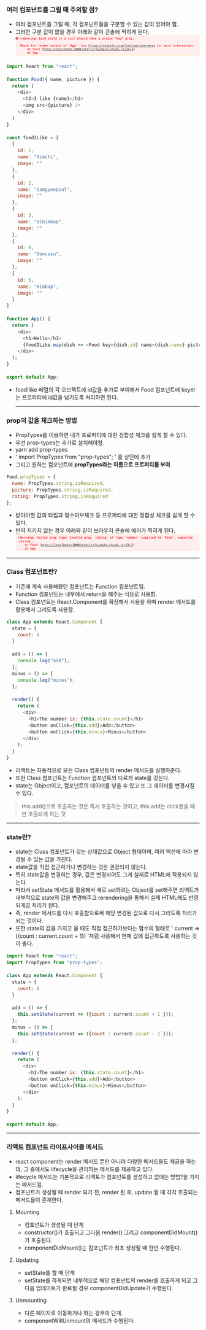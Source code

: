 ### 여러 컴포넌트를 그릴 때 주의할 점?
- 여러 컴포넌트를 그릴 때, 각 컴포넌트들을 구분할 수 있는 값이 있어야 함.
- 그러한 구분 값이 없을 경우 아래와 같이 콘솔에 찍히게 된다.
![screen1](./img/screen1.png)

```javascript
import React from "react";

function Food({ name, picture }) {
  return (
    <div>
      <h2>I like {name}</h2>
      <img src={picture} />
    </div>
  )
}

const foodILike = [
  {
    id: 1,
    name: "Kimchi",
    image: ""
  },
  {
    id: 2,
    name: "Samgyeopsal",
    image: ""
  },
  {
    id: 3,
    name: "Bibimbap",
    image: ""
  },
  {
    id: 4,
    name: "Doncasu",
    image: ""
  },
  {
    id: 5,
    name: "Kimbap",
    image: ""
  }
]

function App() {
  return (
    <div>
      <h1>Hello</h1>
      {foodILike.map(dish => <Food key={dish.id} name={dish.name} picture={dish.image}/>)}
    </div>
  );
}

export default App;
```

- foodIlike 배열의 각 오브젝트에 id값을 추가로 부여해서 
  Food 컴포넌트에 key라는 프로퍼티에 id값을 넘기도록 처리하면 된다.

  <hr>

### prop의 값을 체크하는 방법
- PropTypes를 이용하면 내가 프로퍼티에 대한 정합성 체크를 쉽게 할 수 있다.
- 우선 prop-types는 추가로 설치해야함.
- yarn add prop-types
- ' import PropTypes from "prop-types"; ' 를 상단에 추가
- 그리고 원하는 컴포넌트에 **propTypes라는 이름으로 프로퍼티를 부여**

```javascript
Food.propTypes = {
  name: PropTypes.string.isRequired,
  picture: PropTypes.string.isRequired,
  rating: PropTypes.string.isRequired
};
```

- 받아야할 값의 타입과 필수여부체크 등 프로퍼티에 대한 정합성 체크를 쉽게 할 수 있다.
- 만약 지키지 않는 경우 아래와 같이 브라우저 콘솔에 에러가 찍히게 된다.
![screen2](img/screen2.png)

<hr>

### Class 컴포넌트란?
- 기존에 계속 사용해왔던 컴포넌트는 Function 컴포넌트임. 
- Function 컴포넌트는 내부에서 return을 해주는 식으로 사용함.
- Class 컴포넌트는 React.Component를 확장해서 사용을 하며 render 메서드를 활용해서 그리도록 사용함.
```javascript
class App extends React.Component {
  state = {
    count: 0
  }

  add = () => {
    console.log("add");
  };
  minus = () => {
    console.log("minus");
  };
  
  render() {
    return (
      <div>
        <h1>The number is: {this.state.count}</h1>
        <button onClick={this.add}>Add</button>
        <button onClick={this.minus}>Minus</button>
      </div>
    );
  }
}
```
- 리액트는 자동적으로 모든 Class 컴포넌트의 render 메서드를 실행하준다.
- 또한 Class 컴포넌트는 Function 컴포넌트와 다르게 state를 갖는다.
- state는 Object이고, 컴포넌트의 데이터를 넣을 수 있고 또 그 데이터를 변경시킬 수 있다.

> this.add()으로 호출하는 것은 즉시 호출하는 것이고, this.add는 click했을 때만 호출되게 하는 것

<hr>

### state란?
- state는 Class 컴포넌트가 갖는 상태값으로 Object 형태이며, 여러 액션에 따라 변경될 수 있는 값을 가진다.
- state값을 직접 접근하거나 변경하는 것은 권장되지 않는다.
- 특히 state값을 변경하는 경우, 값은 변경되어도 그게 실제로 HTML에 적용되지 않는다.
- 따라서 setState 메서드를 활용해서 새로 set하려는 Object를 set해주면 리액트가 내부적으로 state의 값을 변경해주고 rerendering을 통해서 실제 HTML에도 반영되게끔 처리가 된다.
- 즉, render 메서드를 다시 호출함으로써 해당 변경된 값으로 다시 그리도록 처리가 되는 것이다.
- 또한 state의 값을 가지고 올 때도 직접 접근하기보다는 함수의 형태로 ' current => ({count : current.count + 1}) '처럼 사용해서 현재 값에 접근하도록 사용하는 것이 좋다.
```javascript
import React from "react";
import PropTypes from "prop-types";

class App extends React.Component {
  state = {
    count: 0
  }

  add = () => {
    this.setState(current => ({count : current.count + 1 }));
  };
  minus = () => {
    this.setState(current => ({count : current.count - 1 }));
  };
  
  render() {
    return (
      <div>
        <h1>The number is: {this.state.count}</h1>
        <button onClick={this.add}>Add</button>
        <button onClick={this.minus}>Minus</button>
      </div>
    );
  }
}

export default App;
```

<hr>

### 리액트 컴포넌트 라이프사이클 메서드
- react component는 render 메서드 뿐만 아니라 다양한 메서드들도 제공을 하는데, 그 중에서도 lifecycle을 관리하는 메서드를 제공하고 있다.
- lifecycle 메서드는 기본적으로 리액트가 컴포넌트를 생성하고 없애는 방법?을 가지는 메서드임.
- 컴포넌트가 생성될 때 render 되기 전, render 된 후, update 될 때 각각 호출되는 메서드들이 존재한다.

1. Mounting
    - 컴포넌트가 생성될 때 단계
    - constructor()가 호출되고 그다음 render() 그리고 componentDidMount()가 호출된다.
    - componentDidMount()는 컴포넌트가 최초 생성될 때 한번 수행된다.

2. Updating
    - setState를 할 때 단계
    - setState를 하게되면 내부적으로 해당 컴포넌트의 render를 호출하게 되고 그다음 업데이트가 완료될 경우 componentDidUpdate가 수행된다.

3. Unmounting
    - 다른 페이지로 이동하거나 하는 경우의 단계.
    - componentWillUnmount의 메서드가 수행된다.

